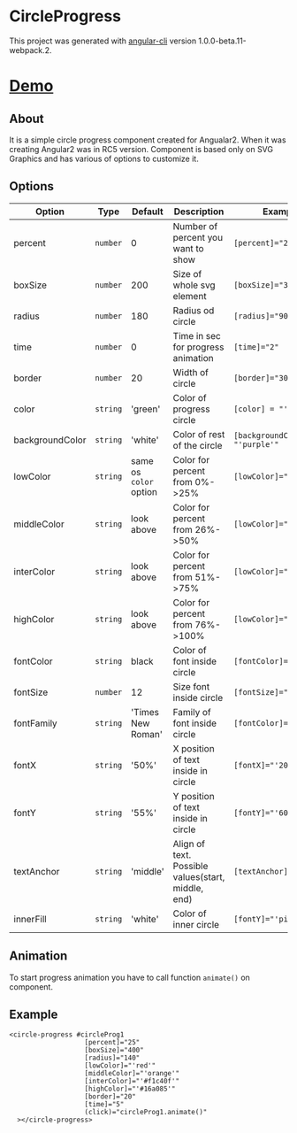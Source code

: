 # CircleProgress

This project was generated with [angular-cli](https://github.com/angular/angular-cli) version 1.0.0-beta.11-webpack.2.

# [Demo](https://feridum.github.io/angular2-circle-progress/)

## About
It is a simple circle progress component created for Angualar2. When it was creating Angular2 was in RC5 version.
Component is based only on SVG Graphics and has various of options to customize it.


## Options


Option | Type | Default | Description |Example
--- | --- | --- | --- | ---
percent | `number` | 0 | Number of percent you want to show | `[percent]="20"`
boxSize | `number` | 200| Size of whole svg element | `[boxSize]="300"`
radius | `number` | 180 | Radius od circle | `[radius]="90"`
time| `number` | 0 | Time in sec for progress animation| `[time]="2"` 
border | `number` | 20 | Width of circle | `[border]="30"`
color | `string` | 'green' | Color of progress circle | `[color] = "'blue'"`
backgroundColor | `string` | 'white' | Color of rest of the circle | `[backgroundColor] = "'purple'"`
lowColor | `string` | same os `color` option | Color for percent from 0%->25%| `[lowColor]="'red'"`
middleColor | `string` | look above | Color for percent from 26%->50%| `[lowColor]="'orange'"`
interColor | `string` | look above | Color for percent from 51%->75%| `[lowColor]="'yellow'"`
highColor | `string` | look above | Color for percent from 76%->100%| `[lowColor]="'green'"`
fontColor | `string` | black | Color of font inside circle | `[fontColor]="'grey'"`
fontSize | `number` | 12 | Size font inside circle | `[fontSize]="20"`
fontFamily | `string` | 'Times New Roman' | Family of font inside circle | `[fontColor]="'Arial'"`
fontX | `string` | '50%' | X position of text inside in circle | `[fontX]="'20%'"`
fontY | `string` | '55%' | Y position of text inside in circle | `[fontY]="'60%'"`
textAnchor | `string` | 'middle' | Align of text. Possible values(start, middle, end) | `[textAnchor]="'end'"`
innerFill | `string` | 'white' | Color of inner circle | `[fontY]="'pink'"`

## Animation
To start progress animation you have to call function `animate()` on component.

## Example
```
<circle-progress #circleProg1
                   [percent]="25"
                   [boxSize]="400"
                   [radius]="140"
                   [lowColor]="'red'"
                   [middleColor]="'orange'"
                   [interColor]="'#f1c40f'"
                   [highColor]="'#16a085'"
                   [border]="20"
                   [time]="5"
                   (click)="circleProg1.animate()"
  ></circle-progress>
  ```
